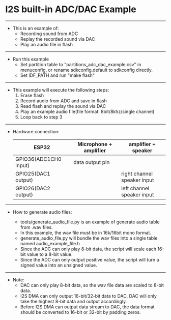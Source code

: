 # I2S built-in ADC/DAC Example


---

* This is an example of:
    * Recording sound from ADC
    * Replay the recorded sound via DAC
    * Play an audio file in flash
    
---

* Run this example
	* Set partition table to "partitions_adc_dac_example.csv" in menuconfig, or rename sdkconfig.default to sdkconfig directly.
	* Set IDF_PATH and run "make flash"
---

* This example will execute the following steps:
    1. Erase flash
    2. Record audio from ADC and save in flash
    3. Read flash and replay the sound via DAC
    4. Play an example audio file(file format: 8bit/8khz/single channel)
    5. Loop back to step 3
  
---
  
* Hardware connection:

  | ESP32 | Microphone + amplifier | amplifier + speaker |
  |--|--|--|
  | GPIO36(ADC1CH0 input) | data output pin |  |
  | GPIO25(DAC1 output) |  | right channel speaker input|
  | GPIO26(DAC2 output) |  | left channel speaker input|

---

* How to generate audio files:
	
	* tools/generate_audio_file.py is an example of generate audio table from .wav files.
	* In this example, the wav file must be in 16k/16bit mono format.
	* generate_audio_file.py will bundle the wav files into a single table named audio_example_file.h
	* Since the ADC can only play 8-bit data, the script will scale each 16-bit value to a 8-bit value.
	* Since the ADC can only output positive value, the script will turn a signed value into an unsigned value.
	
---

* Note:
	* DAC can only play 8-bit data, so the wav file data are scaled to 8-bit data.
	* I2S DMA can only output 16-bit/32-bit data to DAC, DAC will only take the highest 8-bit data and output accordingly. 
	* Before I2S DMA can output data stream to DAC, the data format should be converted to 16-bit or 32-bit by padding zeros.



